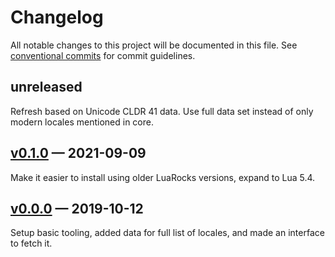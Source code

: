 # Changelog

All notable changes to this project will be documented in this file. See [conventional commits](https://www.conventionalcommits.org) for commit guidelines.

## unreleased

Refresh based on Unicode CLDR 41 data.
Use full data set instead of only modern locales mentioned in core.

## [v0.1.0](https://github.com/alerque/cldr-lua/releases/v0.1.0) — 2021-09-09

Make it easier to install using older LuaRocks versions, expand to Lua 5.4.

## [v0.0.0](https://github.com/alerque/cldr-lua/releases/v0.0.0) — 2019-10-12

Setup basic tooling, added data for full list of locales, and made an interface to fetch it.

<!-- generated by git-cliff -->
